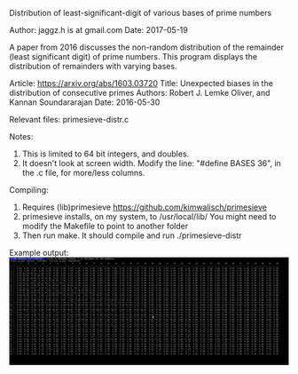 Distribution of least-significant-digit of various bases of prime numbers

Author: jaggz.h is at gmail.com
  Date: 2017-05-19
 
A paper from 2016 discusses the non-random distribution of the remainder
(least significant digit) of prime numbers.  This program displays the
distribution of remainders with varying bases.

Article: https://arxiv.org/abs/1603.03720
  Title: Unexpected biases in the distribution of consecutive primes
Authors: Robert J. Lemke Oliver, and Kannan Soundararajan
   Date: 2016-05-30

Relevant files:
  primesieve-distr.c

Notes:
  1. This is limited to 64 bit integers, and doubles.
  2. It doesn't look at screen width.
     Modify the line: "#define BASES 36", in the .c file, for more/less columns.

Compiling:
  1. Requires (lib)primesieve https://github.com/kimwalisch/primesieve
  2. primesieve installs, on my system, to /usr/local/lib/
     You might need to modify the Makefile to point to another folder
  3. Then run make.  It should compile and run ./primesieve-distr

  Example output:
  ![Output of primesieve-distr.x](snapshots/sample-totals.png)

